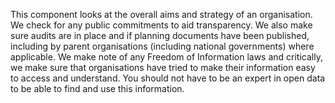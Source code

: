 This component looks at the overall aims and strategy of an organisation. We check for any public commitments to aid transparency. We also make sure audits are in place and if planning documents have been published, including by parent organisations (including national governments) where applicable. We make note of any Freedom of Information laws and critically, we make sure that organisations have tried to make their information easy to access and understand. You should not have to be an expert in open data to be able to find and use this information.